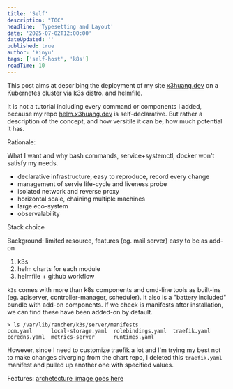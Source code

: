 ```yaml
---
title: 'Self'
description: "TOC"
headline: 'Typesetting and Layout'
date: '2025-07-02T12:00:00'
dateUpdated: ''
published: true
author: 'Xinyu'
tags: ['self-host', 'k8s']
readTime: 10
---
```


This post aims at describing the deployment of my site [x3huang.dev](x3huang.dev) on a Kubernetes cluster via k3s distro. and helmfile.

It is not a tutorial including every command or components I added, because my repo [helm.x3huang.dev](https://github.com/XyLearningProgramming/helm.x3huang.dev) is self-declarative. But rather a description of the concept, and how versitile it can be, how much potential it has.

Rationale:

What I want and why bash commands, service+systemctl, docker won't satisfy my needs.

- declarative infrastructure, easy to reproduce, record every change
- management of servie life-cycle and liveness probe
- isolated network and reverse proxy
- horizontal scale, chaining multiple machines
- large eco-system
- observalability

Stack choice

Background: limited resource, features (eg. mail server) easy to be as add-on

1. k3s
2. helm charts for each module
3. helmfile + github workflow
  

`k3s` comes with more than k8s components and cmd-line tools as built-ins (eg. apiserver, controller-manager, scheduler). It also is a "battery included" bundle with add-on components. If we check is manifests after installation, we can find these have been added-on by default. 

```
> ls /var/lib/rancher/k3s/server/manifests
ccm.yaml      local-storage.yaml  rolebindings.yaml  traefik.yaml
coredns.yaml  metrics-server      runtimes.yaml
```

However, since I need to customize traefik a lot and I'm trying my best not to make changes diverging from the chart repo, I deleted this `traefik.yaml` manifest and pulled up another one with specified values.

Features:
[archetecture_image goes here]()

